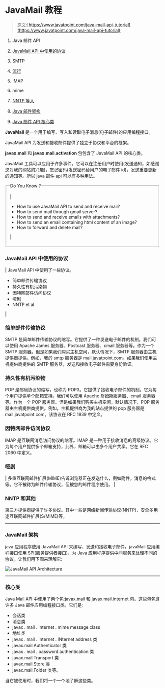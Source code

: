 # JavaMail 教程

> 原文:[https://www.javatpoint.com/java-mail-api-tutorial](https://www.javatpoint.com/java-mail-api-tutorial)

1.  Java 邮件 API
2.  [JavaMail API 中使用的协议](#mailprotocols)
3.  SMTP
4.  [流行](#mailpop)
5.  IMAP
6.  mime
7.  [NNTP 等人](#mailnntp)

1.  [Java 邮件架构](#mailarch)
2.  [Java 邮件 API 核心类](#mailclasses)

**JavaMail** 是一个用于编写、写入和读取电子消息(电子邮件)的应用编程接口。

JavaMail API 为发送和接收邮件提供了独立于协议和平台的框架。

**javax.mail** 和 **javax.mail.activation** 包包含了 JavaMail API 的核心类。

JavaMail 工具可以应用于许多事件。它可以在注册用户时使用(发送通知，如感谢您对我的网站的兴趣)，忘记密码(发送密码给用户的电子邮件 id)，发送重要更新的通知等。所以 java 邮件 api 可以有多种用法。

<fieldset><legend class="legendfont">Do You Know ?</legend>

| 

*   How to use JavaMail API to send and receive mail?
*   How to send mail through gmail server?
*   How to send and receive emails with attachments?
*   How to send an email containing html content of an image?
*   How to forward and delete mail?

 |

</fieldset>

### JavaMail API 中使用的协议

| JavaMail API 中使用了一些协议。

*   简单邮件传输协议
*   持久性有机污染物
*   因特网邮件访问协议
*   哑剧
*   NNTP et al

 |

### 简单邮件传输协议

SMTP 是简单邮件传输协议的缩写。它提供了一种发送电子邮件的机制。我们可以使用 Apache James 服务器、Postcast 服务器、cmail 服务器等。作为一个 SMTP 服务器。但是如果我们购买主机空间，默认情况下，SMTP 服务器由主机提供商提供。例如，我的 smtp 服务器是 mail.javatpoint.com。如果我们使用主机提供商提供的 SMTP 服务器，发送和接收电子邮件需要身份验证。

### 持久性有机污染物

POP 是邮局协议的缩写，也称为 POP3。它提供了接收电子邮件的机制。它为每个用户提供单个邮箱支持。我们可以使用 Apache 詹姆斯服务器、cmail 服务器等。作为一个 POP 服务器。但是如果我们购买主机空间，默认情况下，POP 服务器由主机提供商提供。例如，主机提供商为我的站点提供的 pop 服务器是 mail.javatpoint.com。该协议在 RFC 1939 中定义。

### 因特网邮件访问协议

IMAP 是互联网消息访问协议的缩写。IMAP 是一种用于接收消息的高级协议。它为每个用户提供多个邮箱支持，此外，邮箱可以由多个用户共享。它在 RFC 2060 中定义。

### 哑剧

| 多重互联网邮件扩展(MIME)告诉浏览器正在发送什么，例如附件，消息的格式等。它不被称为邮件传输协议，但被您的邮件程序使用。 |

### NNTP 和其他

第三方提供商提供了许多协议。其中一些是网络新闻传输协议(NNTP)，安全多用途互联网邮件扩展(S/MIME)等。

* * *

### JavaMail 架构

java 应用程序使用 JavaMail API 来编写、发送和接收电子邮件。javaMail 应用编程接口使用 SPI(服务提供者接口)，为 Java 应用程序提供中间服务来处理不同的协议。让我们用下图来理解它:

![JavaMail API Architecture](../Images/62b5bc76ae87cbb30bd693625a64e1be.png)

* * *

### 核心类

Java Mail API 中使用了两个包:javax.mail 和 javax.mail.internet 包。这些包包含许多 Java 邮件应用编程接口类。它们是:

*   会话类
*   消息类
*   javax . mail . internet . mime message class
*   地址类
*   javax . mail . internet . INternet address 类
*   javax.mail.Authenticator 类
*   javax . mail . password authentication 类
*   javax.mail.Transport 类
*   javax.mail.Store 类
*   javax.mail.Folder 类等。

当它被使用时，我们将一个一个地了解这些类。